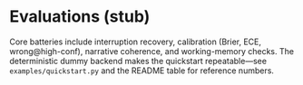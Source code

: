 # Evaluations (stub)

Core batteries include interruption recovery, calibration (Brier, ECE, wrong@high-conf), narrative coherence, and working-memory checks. The deterministic dummy backend makes the quickstart repeatable—see `examples/quickstart.py` and the README table for reference numbers.
